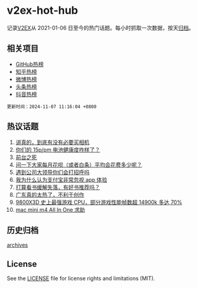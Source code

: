 # v2ex-hot-hub

 记录[V2EX](https://www.v2ex.com/)从 2021-01-06 日至今的热门话题。每小时抓取一次数据，按天[归档](archives)。
 
 ## 相关项目

- [GitHub热榜](https://github.com/lonnyzhang423/github-hot-hub)
- [知乎热榜](https://github.com/lonnyzhang423/zhihu-hot-hub)
- [微博热榜](https://github.com/lonnyzhang423/weibo-hot-hub)
- [头条热榜](https://github.com/lonnyzhang423/toutiao-hot-hub)
- [抖音热榜](https://github.com/lonnyzhang423/douyin-hot-hub)


 `更新时间：2024-11-07 11:16:04 +0800`

## 热议话题

1. [讲真的，到底有没有必要买相机](https://www.v2ex.com/t/1087114)
1. [你们的 15p/pm 电池健康度咋样了？](https://www.v2ex.com/t/1087139)
1. [前台之死](https://www.v2ex.com/t/1087093)
1. [问一下大家每月花呗（或者白条）平均会花费多少呢？](https://www.v2ex.com/t/1087131)
1. [遇到公司大领导你们会打招呼吗](https://www.v2ex.com/t/1087076)
1. [我为什么认为支付宝非常忽视 app 体验](https://www.v2ex.com/t/1087313)
1. [打算看书缓解失落，有好书推荐吗？](https://www.v2ex.com/t/1087173)
1. [广东真的太热了，不利于创作](https://www.v2ex.com/t/1087269)
1. [9800X3D 史上最强游戏 CPU，部分游戏性能帧数超 14900k 多达 70%](https://www.v2ex.com/t/1087286)
1. [mac mini m4 All In One 求助](https://www.v2ex.com/t/1087153)

## 历史归档

[archives](archives)

## License

See the [LICENSE](LICENSE) file for license rights and limitations (MIT).
